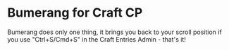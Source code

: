 Bumerang for Craft CP
===========

Bumerang does only one thing, it brings you back to your scroll position if you use "Ctrl+S/Cmd+S" in the Craft Entries Admin - that's it!
